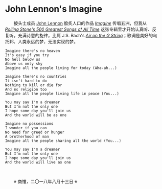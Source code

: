 # John Lennon's Imagine

&emsp;&emsp;披头士成员 [John Lennon](https://en.wikipedia.org/wiki/John_Lennon) 脍炙人口的作品 _[Imagine](https://en.wikipedia.org/wiki/Imagine_(John_Lennon_song))_ 传唱五洲，但我从 _[Rolling Stone's 500 Greatest Songs of All Time](https://en.wikipedia.org/wiki/Rolling_Stone%27s_500_Greatest_Songs_of_All_Time)_ 这张专辑里才开始认真听、反复听。充满诗意的旋律，比肩 J.S. Bach's _[Air on the G String](https://en.wikipedia.org/wiki/Air_on_the_G_String)_；歌词是美好的乌托邦，人类永远的梦，无法实现的梦。

    Imagine there's no heaven
    It's easy if you try
    No hell below us
    Above us only sky
    Imagine all the people living for today (Aha-ah...)

    Imagine there's no countries
    It isn't hard to do
    Nothing to kill or die for
    And no religion too
    Imagine all the people living life in peace (You...)

    You may say I'm a dreamer
    But I'm not the only one
    I hope some day you'll join us
    And the world will be as one

    Imagine no possessions
    I wonder if you can
    No need for greed or hunger
    A brotherhood of man
    Imagine all the people sharing all the world (You...)

    You may say I'm a dreamer
    But I'm not the only one
    I hope some day you'll join us
    And the world will live as one

&emsp;&emsp;

&emsp;&emsp;※ 商惟，二〇一八年八月十三日 ※